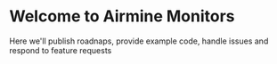 # Welcome to Airmine Monitors #

Here we'll publish roadnaps, provide example code, handle issues and respond to feature requests
